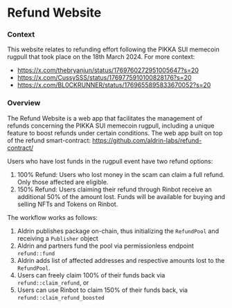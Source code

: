 # Refund Website

### Context
This website relates to refunding effort following the PIKKA SUI memecoin rugpull that took place on the 18th March 2024. For more context:

- https://x.com/thebryanjun/status/1769760272951005647?s=20
- https://x.com/CussySSS/status/1769775910100828176?s=20
- https://x.com/BL0CKRUNNER/status/1769655895833670052?s=20

### Overview
The Refund Website is a web app that facilitates the management of refunds concerning the PIKKA SUI memecoin rugpull, including a unique feature to boost refunds under certain conditions.
The web app built on top of the refund smart-contract: https://github.com/aldrin-labs/refund-contract/

Users who have lost funds in the rugpull event have two refund options:
1. 100% Refund: Users who lost money in the scam can claim a full refund. Only those affected are eligible.
2. 150% Refund: Users claiming their refund through Rinbot receive an additional 50% of the amount lost. Funds will be available for buying and selling NFTs and Tokens on Rinbot.

The workflow works as follows:

1. Aldrin publishes package on-chain, thus initializing the `RefundPool` and receiving a `Publisher` object
2. Aldrin and partners fund the pool via permissionless endpoint `refund::fund`
3. Aldrin adds list of affected addresses and respective amounts lost to the `RefundPool`.
4. Users can freely claim 100% of their funds back via `refund::claim_refund`, or
5. Users can use Rinbot to claim 150% of their funds back, via `refund::claim_refund_boosted`